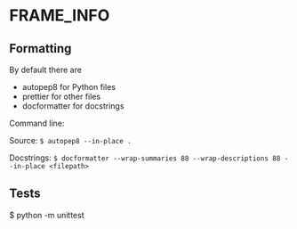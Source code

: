 # FRAME_INFO

## Formatting

By default there are

-   autopep8 for Python files
-   prettier for other files
-   docformatter for docstrings

Command line:

Source:
`$ autopep8 --in-place .`

Docstrings:
`$ docformatter --wrap-summaries 88 --wrap-descriptions 88 --in-place <filepath>`

## Tests

$ python -m unittest